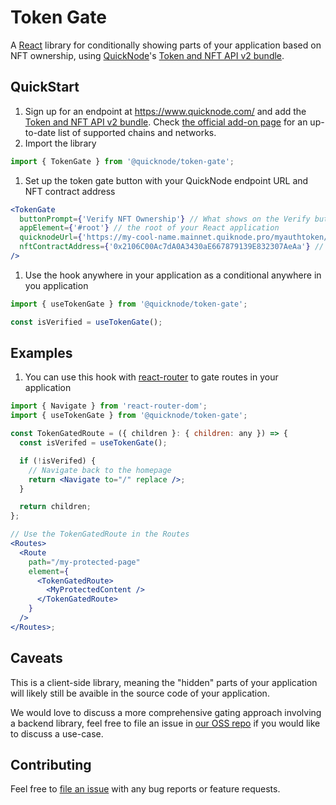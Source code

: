 # Token Gate

A [React](https://reactjs.org/) library for conditionally showing parts of your application based on NFT ownership, using [QuickNode](https://www.quicknode.com/)'s [Token and NFT API v2 bundle](https://marketplace.quicknode.com/add-on/token-and-nft-api-v2-bundle).

## QuickStart

1. Sign up for an endpoint at https://www.quicknode.com/ and add the [Token and NFT API v2 bundle](https://marketplace.quicknode.com/add-on/token-and-nft-api-v2-bundle). Check [the official add-on page](https://marketplace.quicknode.com/add-on/token-and-nft-api-v2-bundle) for an up-to-date list of supported chains and networks.
1. Import the library

```javascript
import { TokenGate } from '@quicknode/token-gate';
```

1. Set up the token gate button with your QuickNode endpoint URL and NFT contract address

```jsx
<TokenGate
  buttonPrompt={'Verify NFT Ownership'} // What shows on the Verify button
  appElement={'#root'} // the root of your React application
  quicknodeUrl={'https://my-cool-name.mainnet.quiknode.pro/myauthtoken/'} // Your QN endpoint
  nftContractAddress={'0x2106C00Ac7dA0A3430aE667879139E832307AeAa'} // The NFT you would like to gate
/>
```

1. Use the hook anywhere in your application as a conditional anywhere in you application

```javascript
import { useTokenGate } from '@quicknode/token-gate';

const isVerified = useTokenGate();
```

## Examples

1. You can use this hook with [react-router](https://reactrouter.com/en/main) to gate routes in your application

```jsx
import { Navigate } from 'react-router-dom';
import { useTokenGate } from '@quicknode/token-gate';

const TokenGatedRoute = ({ children }: { children: any }) => {
  const isVerifed = useTokenGate();

  if (!isVerifed) {
    // Navigate back to the homepage
    return <Navigate to="/" replace />;
  }

  return children;
};

// Use the TokenGatedRoute in the Routes
<Routes>
  <Route
    path="/my-protected-page"
    element={
      <TokenGatedRoute>
        <MyProtectedContent />
      </TokenGatedRoute>
    }
  />
</Routes>;
```

## Caveats

This is a client-side library, meaning the "hidden" parts of your application will likely still be avaible in the source code of your application.

We would love to discuss a more comprehensive gating approach involving a backend library, feel free to file an issue in [our OSS repo](https://github.com/quiknode-labs/qn-oss/issues) if you would like to discuss a use-case.

## Contributing

Feel free to [file an issue](https://github.com/quiknode-labs/qn-oss/issues) with any bug reports or feature requests.
